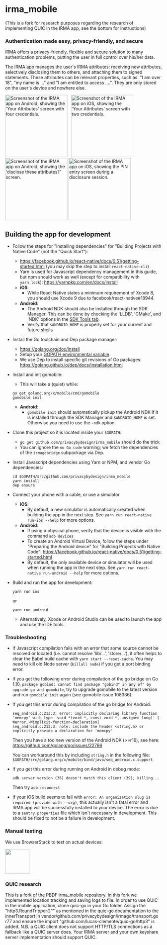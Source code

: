 irma_mobile
===========

(This is a fork for research purposes regarding the research of implementing QUIC in the IRMA app, see the bottom for instructions)

### Authentication made easy, privacy-friendly, and secure

IRMA offers a privacy-friendly, flexible and secure solution to many authentication problems, putting the user in full control over his/her data.

The IRMA app manages the user's IRMA attributes: receiving new attributes, selectively disclosing them to others, and attaching them to signed statements. These attributes can be relevant properties, such as: "I am over 18", "my name is ..." and "I am entitled to access ....". They are only stored on the user's device and nowhere else.

<img src="https://credentials.github.io/images/irma_mobile/2-android.png" width="200" alt="Screenshot of the IRMA app on Android, showing the 'Your Attributes' screen with four credentials." /> &nbsp;
<img src="https://credentials.github.io/images/irma_mobile/1-ios.png" width="200" alt="Screenshot of the IRMA app on iOS, showing the 'Your Attributes' screen with two credentials." /> &nbsp;
<img src="https://credentials.github.io/images/irma_mobile/4-android.png" width="200" alt="Screenshot of the IRMA app on Android, showing the 'disclose these attributes?' screen." />
<img src="https://credentials.github.io/images/irma_mobile/3-ios.png" width="200" alt="Screenshot of the IRMA app on iOS, showing the PIN entry screen during a disclosure session." /> &nbsp;

## Building the app for development

- Follow the steps for "Installing dependencies" for "Building Projects with Native Code" (not the "Quick Start"):
    - https://facebook.github.io/react-native/docs/0.51/getting-started.html (you may skip the step to install `react-native-cli`)
    - Yarn is used for Javascript dependency management in this guide, but npm should work as well (except for compatibility with `yarn.lock`): https://yarnpkg.com/en/docs/install
    - **iOS**:
      - While React Native states a minimum requirement of Xcode 8, you should use Xcode 9 due to facebook/react-native#18944.
    - **Android**:
      - The Android NDK should also be installed through the SDK Manager. This can be done by checking the 'LLDB', 'CMake', and 'NDK' options in the [SDK Tools tab](https://developer.android.com/ndk/guides/index.html#download-ndk).
      - Verify that `$ANDROID_HOME` is properly set for your current and future shells
- Install the Go toolchain and Dep package manager:
    - https://golang.org/doc/install
    - Setup your [GOPATH environmental variable](https://github.com/golang/go/wiki/SettingGOPATH)
    - We use Dep to install specific git revisions of Go packages: https://golang.github.io/dep/docs/installation.html
- Install and init gomobile:
    - This will take a (quiet) while:
    ```
    go get golang.org/x/mobile/cmd/gomobile
    gomobile init
    ```
    - **Android**:
      - `gomobile init` should automatically pickup the Android NDK if it is installed through the SDK Manager and `$ANDROID_HOME` is set. Otherwise you need to use the `-ndk` option.
- Clone this project so it is located inside your `$GOPATH`:
    - `go get github.com/privacybydesign/irma_mobile` should do the trick
    - You can ignore the `no Go code` warning; we fetch the dependencies of the `irmagobridge` subpackage via Dep.
- Install Javascript dependencies using Yarn or NPM, and vendor Go dependencies:
    ```
    cd $GOPATH/src/github.com/privacybydesign/irma_mobile
    yarn install
    dep ensure
    ```
- Connect your phone with a cable, or use a simulator
    - **iOS**:
      - By default, a new simulator is automatically created when building the app in the next step. See `yarn run react-native run-ios --help` for more options.
    - **Android**:
      - If using a physical phone, verify that the device is visible with the command `adb devices`
      - To create an Android Virtual Device, follow the steps under "Preparing the Android device" for "Building Projects with Native Code": https://facebook.github.io/react-native/docs/0.51/getting-started.html
      - By default, the only available device or simulator will be used when running the app in the next step. See `yarn run react-native run-android --help` for more options.

- Build and run the app for development:
    ```
    yarn run ios
    ```
    or
    ```
    yarn run android
    ```
    - Alternatively, Xcode or Android Studio can be used to launch the app and use the IDE tools.

### Troubleshooting
- If Javascript compilation fails with an error that some source cannot be resolved or located (i.e. cannot resolve 'lib/...', 'store/...'), it often helps to clear the Babel build cache with `yarn start --reset-cache`. You may need to kill old Node server (`killall node`) if you get a port binding error.

- If you get the following error during compilation of the go bridge on Go 1.10, `package gobind: cannot find package "gobind" in any of" by upgrade go and gomobile`, try to upgrade gomobile to the latest version and run `gomobile init` again (see gomobile issue 108336).

- If you get this error during compilation of the go bridge for Android:

  ```
  seq_android.c:213:3: error: implicitly declaring library function 'memcpy' with type 'void *(void *, const void *, unsigned long)' [-Werror,-Wimplicit-function-declaration]
  seq_android.c:213:3: note: include the header <string.h> or explicitly provide a declaration for 'memcpy'
  ```

  Then you have a too new version of the Android NDK (>=r16), see here: https://github.com/golang/go/issues/22766

  You can workaround this by including `string.h` in the following file: `$GOPATH/src/golang.org/x/mobile/bind/java/seq_android.c.support`
- If you get this error during running on Android in debug mode:

  ```
  adb server version (36) doesn't match this client (39); killing...
  ```

  Then try `adb reconnect`

- If your iOS build seems to fail with `error: An organization slug is required (provide with --org)`, this actually isn't a fatal error and IRMA.app will be successfully installed to your device. The error is due to a `sentry.properties` file which isn't necessary in development. This should be fixed to not be a failure in development.

### Manual testing

We use BrowserStack to test on actual devices:

<a href="https://browserstack.com"><img src="https://www.browserstack.com/images/layout/browserstack-logo-600x315.png" height="80" /></a>

### QUIC research

This is a fork of the PBDF irma_mobile repository. In this fork we implemented location tracking and saving logs to file. In order to use QUIC in the mobile application, clone quic-go in your Go folder. Assign the "http3.RoundTripper{}"" as mentioned in the quic-go documentation to the innerTransport in vendor/github.com/privacybydesign/irmago/transport.go r77 and ensure the import "github.com/lucas-clemente/quic-go/http3" is added. 
N.B. a QUIC client does not support HTTP/TLS connections as a fallback like a QUIC server does. Your IRMA server and your own keyshare server implementation should support QUIC.